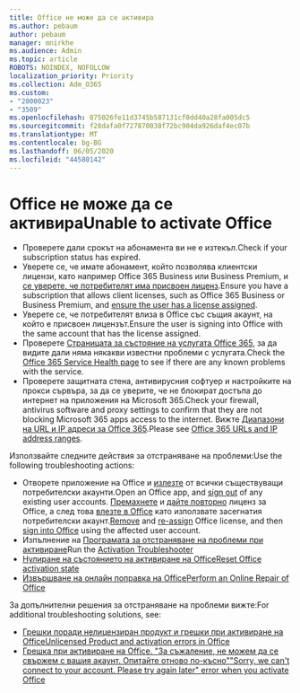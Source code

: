 ```yaml
---
title: Office не може да се активира
ms.author: pebaum
author: pebaum
manager: mnirkhe
ms.audience: Admin
ms.topic: article
ROBOTS: NOINDEX, NOFOLLOW
localization_priority: Priority
ms.collection: Adm_O365
ms.custom:
- "2000023"
- "3509"
ms.openlocfilehash: 875026fe11d3745b587131cf0dd40a28fa005dc5
ms.sourcegitcommit: f28dafa0f727870038f72bc904da926daf4ec07b
ms.translationtype: MT
ms.contentlocale: bg-BG
ms.lasthandoff: 06/05/2020
ms.locfileid: "44580142"
---
```

# <a name="unable-to-activate-office"></a><span data-ttu-id="403be-102">Office не може да се активира</span><span class="sxs-lookup"><span data-stu-id="403be-102">Unable to activate Office</span></span>

- <span data-ttu-id="403be-103">Проверете дали срокът на абонамента ви не е изтекъл.</span><span class="sxs-lookup"><span data-stu-id="403be-103">Check if your subscription status has expired.</span></span>
- <span data-ttu-id="403be-104">Уверете се, че имате абонамент, който позволява клиентски лицензи, като например Office 365 Business или Business Premium, и [се уверете, че потребителят има присвоен лиценз](https://docs.microsoft.com/microsoft-365/admin/subscriptions-and-billing/assign-licenses-to-users).</span><span class="sxs-lookup"><span data-stu-id="403be-104">Ensure you have a subscription that allows client licenses, such as Office 365 Business or Business Premium, and [ensure the user has a license assigned](https://docs.microsoft.com/microsoft-365/admin/subscriptions-and-billing/assign-licenses-to-users).</span></span>
- <span data-ttu-id="403be-105">Уверете се, че потребителят влиза в Office със същия акаунт, на който е присвоен лицензът.</span><span class="sxs-lookup"><span data-stu-id="403be-105">Ensure the user is signing into Office with the same account that has the license assigned.</span></span>
- <span data-ttu-id="403be-106">Проверете [Страницата за състояние на услугата Office 365](https://docs.microsoft.com/office365/enterprise/view-service-health), за да видите дали няма някакви известни проблеми с услугата.</span><span class="sxs-lookup"><span data-stu-id="403be-106">Check the [Office 365 Service Health page](https://docs.microsoft.com/office365/enterprise/view-service-health) to see if there are any known problems with the service.</span></span>
- <span data-ttu-id="403be-107">Проверете защитната стена, антивирусния софтуер и настройките на прокси сървъра, за да се уверите, че не блокират достъпа до интернет на приложения на Microsoft 365.</span><span class="sxs-lookup"><span data-stu-id="403be-107">Check your firewall, antivirus software and proxy settings to confirm that they are not blocking Microsoft 365 apps access to the internet.</span></span> <span data-ttu-id="403be-108">Вижте [Диапазони на URL и IP адреси за Office 365](https://docs.microsoft.com/office365/enterprise/urls-and-ip-address-ranges "Диапазони от URL и IP адреси за Office 365").</span><span class="sxs-lookup"><span data-stu-id="403be-108">Please see [Office 365 URLs and IP address ranges](https://docs.microsoft.com/office365/enterprise/urls-and-ip-address-ranges "Office 365 URLs and IP address ranges").</span></span>

<span data-ttu-id="403be-109">Използвайте следните действия за отстраняване на проблеми:</span><span class="sxs-lookup"><span data-stu-id="403be-109">Use the following troubleshooting actions:</span></span>

- <span data-ttu-id="403be-110">Отворете приложение на Office и [излезте](https://support.office.com/article/5a20dc11-47e9-4b6f-945d-478cb6d92071) от всички съществуващи потребителски акаунти.</span><span class="sxs-lookup"><span data-stu-id="403be-110">Open an Office app, and [sign out](https://support.office.com/article/5a20dc11-47e9-4b6f-945d-478cb6d92071) of any existing user accounts.</span></span> <span data-ttu-id="403be-111">[Премахнете](https://docs.microsoft.com/microsoft-365/admin/manage/remove-licenses-from-users) и [дайте повторно](https://docs.microsoft.com/microsoft-365/admin/manage/assign-licenses-to-users) лиценз за Office, а след това [влезте в Office](https://support.office.com/article/628ea040-f265-49de-b986-be09c3ebf8a9) като използвате засегнатия потребителски акаунт.</span><span class="sxs-lookup"><span data-stu-id="403be-111">[Remove](https://docs.microsoft.com/microsoft-365/admin/manage/remove-licenses-from-users) and [re-assign](https://docs.microsoft.com/microsoft-365/admin/manage/assign-licenses-to-users) Office license, and then [sign into Office](https://support.office.com/article/628ea040-f265-49de-b986-be09c3ebf8a9) using the affected user account.</span></span>
- <span data-ttu-id="403be-112">Изпълнение на [Програмата за отстраняване на проблеми при активиране](https://aka.ms/SARA-OfficeActivation-Alchemy)</span><span class="sxs-lookup"><span data-stu-id="403be-112">Run the [Activation Troubleshooter](https://aka.ms/SARA-OfficeActivation-Alchemy)</span></span>
- [<span data-ttu-id="403be-113">Нулиране на състоянието на активиране на Office</span><span class="sxs-lookup"><span data-stu-id="403be-113">Reset Office activation state</span></span>](https://docs.microsoft.com/office365/troubleshoot/activation/reset-office-365-proplus-activation-state "Нулиране на състоянието на активиране на Office")
- [<span data-ttu-id="403be-114">Извършване на онлайн поправка на Office</span><span class="sxs-lookup"><span data-stu-id="403be-114">Perform an Online Repair of Office</span></span>](https://support.office.com/Article/7821d4b6-7c1d-4205-aa0e-a6b40c5bb88b?wt.mc_id=Alchemy_ClientDIA)

<span data-ttu-id="403be-115">За допълнителни решения за отстраняване на проблеми вижте:</span><span class="sxs-lookup"><span data-stu-id="403be-115">For additional troubleshooting solutions, see:</span></span>  

- [<span data-ttu-id="403be-116">Грешки поради нелицензиран продукт и грешки при активиране на Office</span><span class="sxs-lookup"><span data-stu-id="403be-116">Unlicensed Product and activation errors in Office</span></span>](https://support.office.com/Article/0d23d3c0-c19c-4b2f-9845-5344fedc4380?wt.mc_id=Alchemy_ClientDIA)
- [<span data-ttu-id="403be-117">Грешка при активиране на Office. "За съжаление, не можем да се свържем с вашия акаунт. Опитайте отново по-късно"</span><span class="sxs-lookup"><span data-stu-id="403be-117">"Sorry, we can't connect to your account. Please try again later" error when you activate Office</span></span>](https://docs.microsoft.com/office/troubleshoot/activation-installation/issue-when-activate-office-from-office-365)
